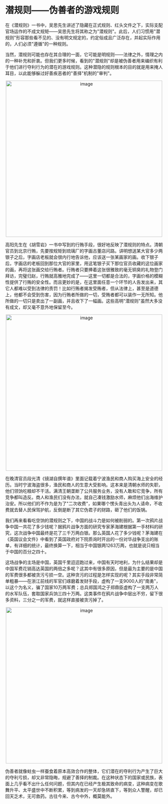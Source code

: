 # 潜规则——伪善者的游戏规则

在《潜规则》一书中，吴思先生讲述了隐藏在正式规则、红头文件之下，实际支配官场运作的不成文规矩——吴思先生将其称之为"潜规则"。此后，人们习惯用"潜规则"形容那些看不见的、没有明文规定的，约定俗成且广泛存在，并起实际作用的，人们必须"遵循"的一种规则。

当然，潜规则可能也存在其合理的一面，它可能是明规则——法律之外，情理之内的一种补充和折衷。但我们更多时候，看到的"潜规则"却是被伪善者用来编织有利于他们进行夺利行为的潜在的游戏规则。这种潜隐的规则根本的目的就是用来掩人耳目，以此能够躲过好善疾恶者的"善择"机制的"审判"。

<p align="center"><img width="500" alt="image" src="https://github.com/user-attachments/assets/7a702735-b219-4c7f-8eff-37006fd3709b" />
</p>

高阳先生在《胡雪岩》一书中写到的行贿手段，很好地反映了潜规则的特点。清朝官员到北京行贿，先要按规矩到琉璃厂的字画古董店问路。讲明想送某大官多少两银子之后，字画店老板就会很内行地告诉他，应该送一张某画家的画。收下银子后，字画店的老板回到那位大官的家里，用这笔银子买下那位官员收藏的这位画家的画，再将这张画交给行贿者。行贿者只要捧着这张很雅致的毫无铜臭的礼物登门拜访，完璧归赵，行贿就高雅地完成了——这里一切都是合法的，字画价格的模糊性提供了行贿的安全性。而且更妙的是，在这里面任意一个环节的人告发出来，其它人都难以受到法律的责罚！比如行贿者揭发受贿者，但从法律上，甚至是道德上，他都不会受到伤害，因为行贿者所做的一切，受贿者都可以装作一无所知。他所做的一切只是卖出了一副画，并且收下了一幅画。这些高明"潜规则"虽然大多没有成文，却又毫不意外地保留至今。

<p align="center"><img width="500" alt="image" src="https://github.com/user-attachments/assets/ec9e4d53-f53c-438a-bab1-c3e6b063d429" />
</p>

在晚清官员段光清《镜湖自撰年谱》里面记载着宁波渔民和商人购买海上安全的经历。当时宁波海盗很多，渔民和商人的生意大受影响。这本来是清朝水师的失职，他们领饷吃粮却不干活。满清王朝垄断了公共服务业务，没有人敢和它竞争，所有竞争都叫造反。商人和渔民们没有办法，就自己凑钱激励水师，麻烦他们出海维护治安。所以他们的不作为是为了"二次收费"，如果哪个愣头青出头为人请命，不收费就去替人民保驾护航，反倒是断了其它伪君子的财路，砸了他们的饭锅。

我们再来看看吃空饷的潜规则之下，中国的战斗力是如何被削弱的。第一次鸦片战争中国一共花了多少钱呢？据鸦片战争方面的研究专家茅海建根据第一手材料的研究，这次战争中国最终是花了三千万两白银。那么英国人花了多少钱呢？茅海建在《英国议会文件》中看到了英国政府对下院质询时开出的一份对华战争支出的账单，有详细的统计，最终换算一下，相当于中国银两1263万两，也就是说只相当于中国的百分之四十。

这场战争的主场是中国，英国千里迢迢跑过来，中国有天时地利，为什么结果却是中国军费花销高达英国的两倍之多呢？这其中有很多原因，但是最为主要的是中国的军费很多都被贪污亏损一空。这种贪污的过程是怎样实现的呢？其实手段非常简单粗暴——在浙江前线的军官们琢磨着发财手段，虚构了一支9000人的"南勇"，以这个为名义，骗了国家10万两军费；总兵郑国鸿之子郑鼎臣虚构了一支两万人的水军队伍，套取国家兵饷三四十万两。这类事件在鸦片战争中层出不穷，留下很多资料，三分之一的军费，就这样直接被贪污掉了。

<p align="center"><img width="500" alt="image" src="https://github.com/user-attachments/assets/d21422c0-8bb3-4439-b450-859515b126bf" />
</p>

伪善者就像蛀虫一样蚕食着原本高效合作的整体，它们潜在的夺利行为产生了巨大的夺利亏损，却又非常隐晦，规避了善择的制裁。在这种状态下的国家或民族，表面上几乎看不出什么任何问题，但其内在已经产生极其致命的病变，这种病变在歌舞升平、太平盛世中不断积累，等到病发的一天却急转直下，等到众人警醒，却已回天乏术，无可救药。古往今来、古今中外，概莫能外。

